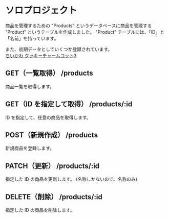 # ソロプロジェクト

商品を管理するための "Products" というデータベースに商品を管理する "Product" というテーブルを作成しました。
"Product" テーブルには、「ID」と「名前」を持っています。

また、初期データとしていくつか登録されています。</br>
[ちいかわ クッキーチャームコット3](https://www.bandai.co.jp/candy/products/2024/4570117910883000.html)

## GET（一覧取得）  /products

商品一覧を取得します。

## GET（ID を指定して取得）  /products/:id

ID を指定して、任意の商品を取得します。

## POST（新規作成）  /products

新規商品を登録します。

## PATCH（更新）  /products/:id

指定した ID の商品を更新します。
(名称しかないので、名称のみ)

## DELETE（削除）  /products/:id

指定した ID の商品を削除します。
